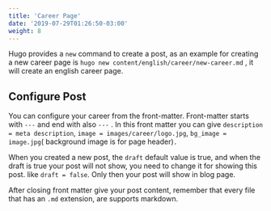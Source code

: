 ```yaml
---
title: 'Career Page'
date: '2019-07-29T01:26:50-03:00'
weight: 8
---
```


Hugo provides a `new` command to create a post, as an example for creating a new career page is `hugo new content/english/career/new-career.md` , it will create an english career page.

## Configure Post

You can configure your career from the front-matter. Front-matter starts with `---` and end with also `---` . In this front matter you can give `description = meta description`, `image = images/career/logo.jpg`, `bg_image = image.jpg`( background image is for page header)`.`

When you created a new post, the `draft` default value is true, and when the draft is true your post will not show, you need to change it for showing this post. like `draft = false`. Only then your post will show in blog page.

After closing front matter give your post content, remember that every file that has an `.md` extension, are supports markdown.
